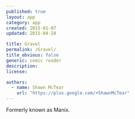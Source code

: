 ```yaml
---
published: true
layout: app
category: app
created: 2015-01-07
updated: 2015-04-28

title: Gravel
permalink: /Gravel/
title_obvious: false
generic: comic reader
description:
license:

authors:
  - name: Shawn McTear
    url: "https://plus.google.com/+ShawnMcTear"
---
```


Formerly known as Manix.
